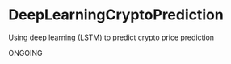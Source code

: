 # DeepLearningCryptoPrediction

Using deep learning (LSTM) to predict crypto price prediction

ONGOING
